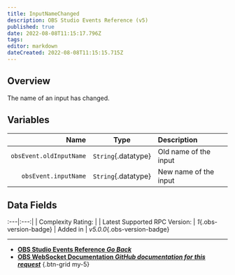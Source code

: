 ```yaml
---
title: InputNameChanged
description: OBS Studio Events Reference (v5)
published: true
date: 2022-08-08T11:15:17.796Z
tags: 
editor: markdown
dateCreated: 2022-08-08T11:15:15.715Z
---
```


## Overview
The name of an input has changed.

## Variables
Name | Type | Description | 
----:|:----:|:------------|
`obsEvent.oldInputName` | `String`{.datatype} | Old name of the input
`obsEvent.inputName` | `String`{.datatype} | New name of the input

## Data Fields
:---|:---:|
| Complexity Rating: | <span class="stars stars--2"></span>
| Latest Supported RPC Version: | *1*{.obs-version-badge}
| Added in | *v5.0.0*{.obs-version-badge}

---

- [<i class="mdi mdi-chevron-left"></i>**OBS Studio Events Reference *Go Back***](/en/Broadcasters/OBS/Events)
- [<i class="mdi mdi-github"></i> **OBS WebSocket Documentation *GitHub documentation for this request***](https://github.com/obsproject/obs-websocket/blob/master/docs/generated/protocol.md#inputnamechanged)
{.btn-grid my-5}